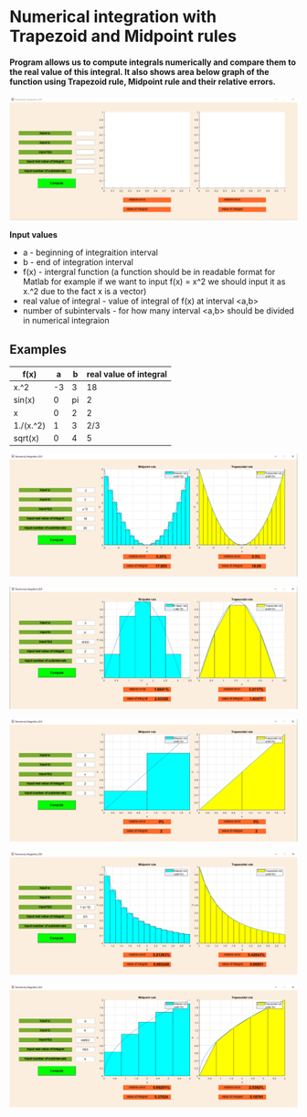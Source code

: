 # Numerical integration with Trapezoid and Midpoint rules


#### Program allows us to compute integrals numerically and compare them to the real value of this integral. It also shows area below graph of the function using Trapezoid rule, Midpoint rule and their relative errors. 

![GitHub Logo](/screenshots/blankGUI.png)


**Input values**
  * a - beginning of integraition interval
  * b - end of integration interval
  * f(x) - intergral function (a function should be in readable format for Matlab for example if we want to input f(x) = x^2 we should input it as x.^2 due to the fact x is a vector)
  * real value of integral - value of integral of f(x) at interval <a,b>
  * number of subintervals - for how many interval <a,b> should be divided in numerical integraion 

## Examples

 f(x) | a | b | real value of integral  
------------ | -------------| -------------| -------------
x.^2 | -3 | 3 | 18 
sin(x) | 0 | pi | 2 
x | 0 | 2 | 2 
1./(x.^2) | 1 | 3 | 2/3 
sqrt(x) | 0 | 4 | 5 
 
![GitHub Logo](/screenshots/example1.png)
 
![GitHub Logo](/screenshots/example2.png)
 
![GitHub Logo](/screenshots/example3.png)
 
![GitHub Logo](/screenshots/example4.png)
 
![GitHub Logo](/screenshots/example5.png)
